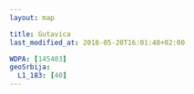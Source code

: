 ```yaml
---
layout: map

title: Gutavica
last_modified_at: 2018-05-20T16:01:48+02:00

WDPA: [145403]
geoSrbija:
  L1_183: [40]
---
```

